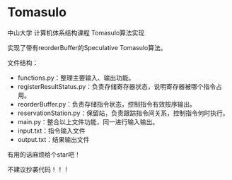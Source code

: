 # Tomasulo
中山大学 计算机体系结构课程 Tomasulo算法实现

实现了带有reorderBuffer的Speculative Tomasulo算法。

文件结构：

- functions.py：整理主要输入、输出功能。
- registerResultStatus.py：负责存储寄存器状态，说明寄存器被哪个指令占用。
- reorderBuffer.py：负责存储指令状态，控制指令有效按序输出。
- reservationStation.py：保留站，负责跟踪指令间关系，控制指令何时执行。
- main.py：整合以上文件功能，同一进行输入输出。
- input.txt：指令输入文件
- output.txt：结果输出文件

有用的话麻烦给个star吧！

不建议抄袭代码！！！
